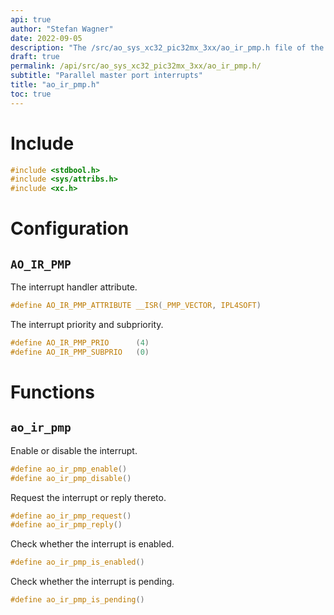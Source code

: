 ```yaml
---
api: true
author: "Stefan Wagner"
date: 2022-09-05
description: "The /src/ao_sys_xc32_pic32mx_3xx/ao_ir_pmp.h file of the ao real-time operating system."
draft: true
permalink: /api/src/ao_sys_xc32_pic32mx_3xx/ao_ir_pmp.h/
subtitle: "Parallel master port interrupts"
title: "ao_ir_pmp.h"
toc: true
---
```


# Include

```c
#include <stdbool.h>
#include <sys/attribs.h>
#include <xc.h>
```

# Configuration

## `AO_IR_PMP`

The interrupt handler attribute.

```c
#define AO_IR_PMP_ATTRIBUTE __ISR(_PMP_VECTOR, IPL4SOFT)
```

The interrupt priority and subpriority.

```c
#define AO_IR_PMP_PRIO      (4)
#define AO_IR_PMP_SUBPRIO   (0)
```

# Functions

## `ao_ir_pmp`

Enable or disable the interrupt.

```c
#define ao_ir_pmp_enable()
#define ao_ir_pmp_disable()
```

Request the interrupt or reply thereto.

```c
#define ao_ir_pmp_request()
#define ao_ir_pmp_reply()
```

Check whether the interrupt is enabled.

```c
#define ao_ir_pmp_is_enabled()
```

Check whether the interrupt is pending.

```c
#define ao_ir_pmp_is_pending()
```
